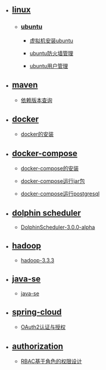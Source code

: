 - ## [linux](../Linux)

    - ### [ubuntu](../Linux/Ubuntu)

        - [虚拟机安装ubuntu](../Linux/Ubuntu/虚拟机安装ubuntu.md)

        - [ubuntu防火墙管理](../Linux/Ubuntu/ubuntu防火墙管理.md)

        - [ubuntu用户管理](../Linux/Ubuntu/ubuntu用户管理.md)

- ## [maven](maven)

    - [依赖版本查询](maven/依赖版本查询.md)

- ## [docker](docker)

    - [docker的安装](docker/docker的安装.md)

- ## [docker-compose](docker-compose)

    - [docker-compose的安装](docker-compose/docker-compose的安装.md)

    - [docker-compose运行jar包](docker-compose/docker-compose运行jar包.md)

    - [docker-compose运行postgresql](docker-compose/docker-compose运行postgresql.md)

- ## [dolphin scheduler](dolphinscheduler)

    - [DolphinScheduler-3.0.0-alpha](dolphinscheduler/3.0.0-alpha)

- ## [hadoop](hadoop)

    - [hadoop-3.3.3](hadoop/3.3.3)

- ## [java-se](java-se)

    - [java-se](java-se)

- ## [spring-cloud](spring-cloud)

    - [OAuth2认证与授权](spring-cloud/OAuth2认证与授权.md)

- ## [authorization](authentication)

    - [RBAC基于角色的权限设计](authentication/RBAC基于角色的权限设计.md)